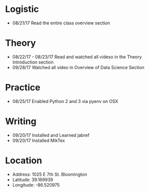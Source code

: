 # Logistic

* 08/21/17 Read the entire class overview section 

# Theory

* 08/22/17 - 08/23/17 Read and watched all videso in the Theory Introduction section
* 09/28/17 Watched all video in Overview of Data Science Section

# Practice

* 08/25/17 Enabled Python 2 and 3 via pyenv on OSX

# Writing

* 09/20/17 Installed and Learned jabref
* 09/20/17 Installed MikTex

# Location
 
* Address: 1025 E 7th St. Bloomington
* Latitude: 39.169939
* Longitude: -86.520975
